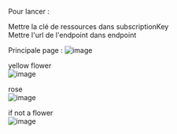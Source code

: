 Pour lancer :  

Mettre la clé de ressources dans subscriptionKey  
Mettre l'url de l'endpoint dans endpoint  

Principale page :
![image](https://github.com/user-attachments/assets/9e2ce2e8-080a-4aea-b958-e238047e79cb)

yellow flower  
![image](https://github.com/user-attachments/assets/8b00d1e9-eb1f-4df6-8695-f234c2e72691)

rose  
![image](https://github.com/user-attachments/assets/54ba5a79-087a-4006-ae3f-c839b9510b93)

if not a flower  
![image](https://github.com/user-attachments/assets/5f6116ae-32ec-45f5-bdfb-d83957e25ce5)
